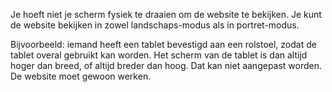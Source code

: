 <!-- @license CC0-1.0 -->

Je hoeft niet je scherm fysiek te draaien om de website te bekijken. Je kunt de website bekijken in zowel landschaps-modus als in portret-modus.

Bijvoorbeeld: iemand heeft een tablet bevestigd aan een rolstoel, zodat de tablet overal gebruikt kan worden. Het scherm van de tablet is dan altijd hoger dan breed, of altijd breder dan hoog. Dat kan niet aangepast worden. De website moet gewoon werken.
